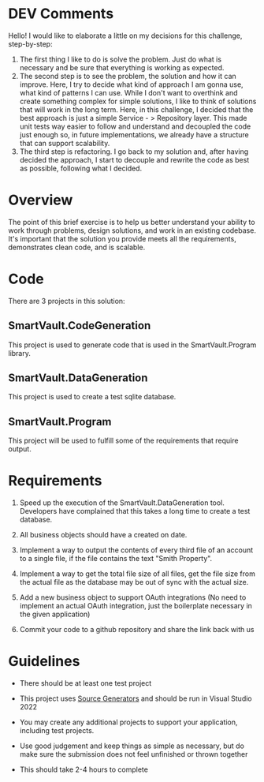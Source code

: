 # DEV Comments

Hello!
I would like to elaborate a little on my decisions for this challenge, step-by-step:
1. The first thing I like to do is solve the problem. Just do what is necessary and be sure that everything is working as expected.
2. The second step is to see the problem, the solution and how it can improve. Here, I try to decide what kind of approach I am gonna use, what kind of patterns I can use. While I don't want to overthink and create something complex for simple solutions, I like to think of solutions that will work in the long term. Here, in this challenge, I decided that the best approach is just a simple Service - > Repository layer. This made unit tests way easier to follow and understand and decoupled the code just enough so, in future implementations, we already have a structure that can support scalability.
3. The third step is refactoring. I go back to my solution and, after having decided the approach, I start to decouple and rewrite the code as best as possible, following what I decided. 

# Overview

The point of this brief exercise is to help us better understand your ability to work through problems, design solutions, and work in an existing codebase. It's important that the solution you provide meets all the requirements, demonstrates clean code, and is scalable.

# Code

There are 3 projects in this solution:

## SmartVault.CodeGeneration

This project is used to generate code that is used in the SmartVault.Program library.

## SmartVault.DataGeneration

This project is used to create a test sqlite database.

## SmartVault.Program

This project will be used to fulfill some of the requirements that require output.

# Requirements

1. Speed up the execution of the SmartVault.DataGeneration tool. Developers have complained that this takes a long time to create a test database.

2. All business objects should have a created on date.

3. Implement a way to output the contents of every third file of an account to a single file, if the file contains the text "Smith Property".

4. Implement a way to get the total file size of all files, get the file size from the actual file as the database may be out of sync with the actual size.

5. Add a new business object to support OAuth integrations (No need to implement an actual OAuth integration, just the boilerplate necessary in the given application)

6. Commit your code to a github repository and share the link back with us

# Guidelines

- There should be at least one test project

- This project uses [Source Generators](https://learn.microsoft.com/en-us/dotnet/csharp/roslyn-sdk/source-generators-overview) and should be run in Visual Studio 2022

- You may create any additional projects to support your application, including test projects.

- Use good judgement and keep things as simple as necessary, but do make sure the submission does not feel unfinished or thrown together

- This should take 2-4 hours to complete
